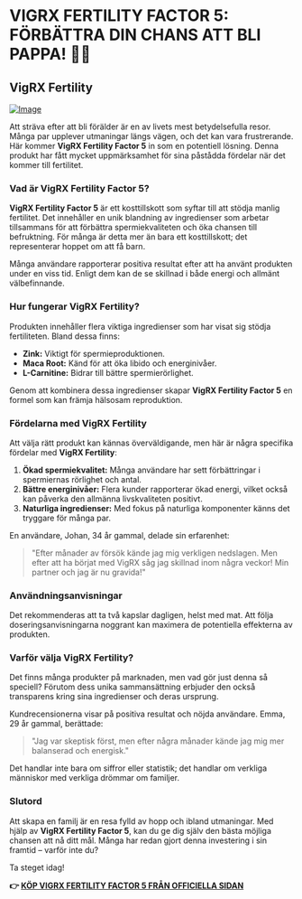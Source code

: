# VIGRX FERTILITY FACTOR 5: FÖRBÄTTRA DIN CHANS ATT BLI PAPPA! 👶✨

## VigRX Fertility

[![Image](https://www2.sellhealth.com/139/fertility-factor-5-19-1.jpg)](https://gchaffi.com/BdDq6BzJ)

Att sträva efter att bli förälder är en av livets mest betydelsefulla resor. Många par upplever utmaningar längs vägen, och det kan vara frustrerande. Här kommer **VigRX Fertility Factor 5** in som en potentiell lösning. Denna produkt har fått mycket uppmärksamhet för sina påstådda fördelar när det kommer till fertilitet.

### Vad är VigRX Fertility Factor 5?

**VigRX Fertility Factor 5** är ett kosttillskott som syftar till att stödja manlig fertilitet. Det innehåller en unik blandning av ingredienser som arbetar tillsammans för att förbättra spermiekvaliteten och öka chansen till befruktning. För många är detta mer än bara ett kosttillskott; det representerar hoppet om att få barn.

Många användare rapporterar positiva resultat efter att ha använt produkten under en viss tid. Enligt dem kan de se skillnad i både energi och allmänt välbefinnande.

### Hur fungerar VigRX Fertility?

Produkten innehåller flera viktiga ingredienser som har visat sig stödja fertiliteten. Bland dessa finns:

- **Zink:** Viktigt för spermieproduktionen.
- **Maca Root:** Känd för att öka libido och energinivåer.
- **L-Carnitine:** Bidrar till bättre spermierörlighet.

Genom att kombinera dessa ingredienser skapar **VigRX Fertility Factor 5** en formel som kan främja hälsosam reproduktion.

### Fördelarna med VigRX Fertility

Att välja rätt produkt kan kännas överväldigande, men här är några specifika fördelar med **VigRX Fertility**:

1. **Ökad spermiekvalitet:** Många användare har sett förbättringar i spermiernas rörlighet och antal.
2. **Bättre energinivåer:** Flera kunder rapporterar ökad energi, vilket också kan påverka den allmänna livskvaliteten positivt.
3. **Naturliga ingredienser:** Med fokus på naturliga komponenter känns det tryggare för många par.

En användare, Johan, 34 år gammal, delade sin erfarenhet: 

> "Efter månader av försök kände jag mig verkligen nedslagen. Men efter att ha börjat med VigRX såg jag skillnad inom några veckor! Min partner och jag är nu gravida!"

### Användningsanvisningar

Det rekommenderas att ta två kapslar dagligen, helst med mat. Att följa doseringsanvisningarna noggrant kan maximera de potentiella effekterna av produkten.

### Varför välja VigRX Fertility?

Det finns många produkter på marknaden, men vad gör just denna så speciell? Förutom dess unika sammansättning erbjuder den också transparens kring sina ingredienser och deras ursprung. 

Kundrecensionerna visar på positiva resultat och nöjda användare. Emma, 29 år gammal, berättade:

> "Jag var skeptisk först, men efter några månader kände jag mig mer balanserad och energisk."

Det handlar inte bara om siffror eller statistik; det handlar om verkliga människor med verkliga drömmar om familjer.

### Slutord

Att skapa en familj är en resa fylld av hopp och ibland utmaningar. Med hjälp av **VigRX Fertility Factor 5**, kan du ge dig själv den bästa möjliga chansen att nå ditt mål. Många har redan gjort denna investering i sin framtid – varför inte du? 

Ta steget idag!



**👉 [KÖP VIGRX FERTILITY FACTOR 5 FRÅN OFFICIELLA SIDAN](https://gchaffi.com/BdDq6BzJ)**